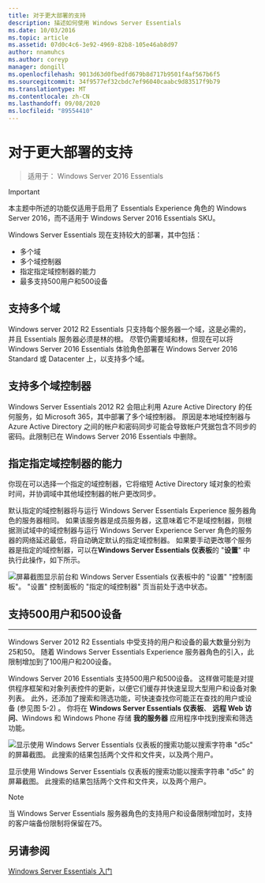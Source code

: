 ```yaml
---
title: 对于更大部署的支持
description: 描述如何使用 Windows Server Essentials
ms.date: 10/03/2016
ms.topic: article
ms.assetid: 07d0c4c6-3e92-4969-82b8-105e46ab8d97
author: nnamuhcs
ms.author: coreyp
manager: dongill
ms.openlocfilehash: 9013d63d0fbedfd679b8d717b9501f4af567b6f5
ms.sourcegitcommit: 34f9577ef32cbdc7ef96040caabc9d83517f9b79
ms.translationtype: MT
ms.contentlocale: zh-CN
ms.lasthandoff: 09/08/2020
ms.locfileid: "89554410"
---
```

# <a name="support-for-larger-deployments"></a>对于更大部署的支持

>适用于： Windows Server 2016 Essentials

> [!IMPORTANT]
> 本主题中所述的功能仅适用于启用了 Essentials Experience 角色的 Windows Server 2016，而不适用于 Windows Server 2016 Essentials SKU。


Windows Server Essentials 现在支持较大的部署，其中包括：

- 多个域
- 多个域控制器
- 指定指定域控制器的能力
- 最多支持500用户和500设备

## <a name="support-for-multiple-domains"></a>支持多个域

Windows server 2012 R2 Essentials 只支持每个服务器一个域，这是必需的，并且 Essentials 服务器必须是林的根。 尽管仍需要域和林，但现在可以将 Windows Server 2016 Essentials 体验角色部署在 Windows Server 2016 Standard 或 Datacenter 上，以支持多个域。

## <a name="support-for-multiple-domain-controllers"></a>支持多个域控制器

 Windows Server Essentials 2012 R2 会阻止利用 Azure Active Directory 的任何服务，如 Microsoft 365，其中部署了多个域控制器。 原因是本地域控制器与 Azure Active Directory 之间的帐户和密码同步可能会导致帐户凭据包含不同步的密码。此限制已在 Windows Server 2016 Essentials 中删除。

## <a name="ability-to-specify-a-designated-domain-controller"></a>指定指定域控制器的能力

你现在可以选择一个指定的域控制器，它将缩短 Active Directory 域对象的检索时间，并协调域中其他域控制器的帐户更改同步。

默认指定的域控制器将与运行 Windows Server Essentials Experience 服务器角色的服务器相同。 如果该服务器是成员服务器，这意味着它不是域控制器，则根据测试域中的域控制器与运行 Windows Server Experience Server 角色的服务器的网络延迟最低，将自动确定默认的指定域控制器。 如果要手动更改哪个服务器是指定的域控制器，可以在**Windows Server Essentials 仪表板**的 "**设置**" 中执行此操作，如下所示。

![屏幕截图显示前台和 Windows Server Essentials 仪表板中的 "设置" "控制面板"。 "设置" 控制面板的 "指定的域控制器" 页当前处于选中状态。](media/larger-deployments-1.PNG)

## <a name="support-for-500-users-and-500-devices"></a>支持500用户和500设备
-------------------------------------

Windows Server 2012 R2 Essentials 中受支持的用户和设备的最大数量分别为25和50。 随着 Windows Server Essentials Experience 服务器角色的引入，此限制增加到了100用户和200设备。

Windows Server 2016 Essentials 支持500用户和500设备。 这样做可能是对提供程序框架和对象列表控件的更新，以便它们缓存并快速呈现大型用户和设备对象列表。 此外，还添加了搜索和筛选功能，可快速查找你可能正在查找的用户或设备 (参见图 5-2) 。 你将在 **Windows Server Essentials 仪表板**、 **远程 Web 访问**、Windows 和 Windows Phone 存储 **我的服务器** 应用程序中找到搜索和筛选功能。

![显示使用 Windows Server Essentials 仪表板的搜索功能以搜索字符串 "d5c" 的屏幕截图。 此搜索的结果包括两个文件和文件夹，以及两个用户。](media/larger-deployments-2.PNG)

显示使用 Windows Server Essentials 仪表板的搜索功能以搜索字符串 "d5c" 的屏幕截图。 此搜索的结果包括两个文件和文件夹，以及两个用户。

> [!NOTE]
> 当 Windows Server Essentials 服务器角色的支持用户和设备限制增加时，支持的客户端备份限制将保留在75。

<a name="see-also"></a>另请参阅
--------
[Windows Server Essentials 入门](get-started.md)
